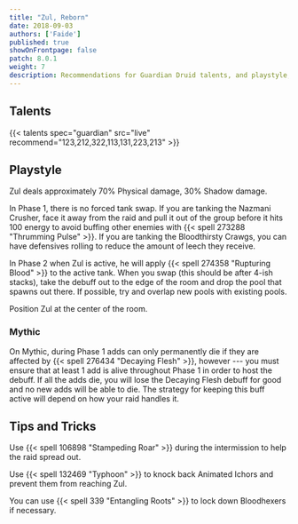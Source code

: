 ```yaml
---
title: "Zul, Reborn"
date: 2018-09-03
authors: ['Faide']
published: true
showOnFrontpage: false
patch: 8.0.1
weight: 7
description: Recommendations for Guardian Druid talents, and playstyle, and tips and tricks for Zul in Uldir, on Normal/Heroic and Mythic difficulties.
---
```


## Talents

{{< talents spec="guardian" src="live" recommend="123,212,322,113,131,223,213" >}}

## Playstyle

Zul deals approximately 70% Physical damage, 30% Shadow damage.

In Phase 1, there is no forced tank swap. If you are tanking the Nazmani Crusher, face it away from the raid and pull it out of the group before it hits 100 energy to avoid buffing other enemies with {{< spell 273288 "Thrumming Pulse" >}}. If you are tanking the Bloodthirsty Crawgs, you can have defensives rolling to reduce the amount of leech they receive.

In Phase 2 when Zul is active, he will apply {{< spell 274358 "Rupturing Blood" >}} to the active tank. When you swap (this should be after 4-ish stacks), take the debuff out to the edge of the room and drop the pool that spawns out there. If possible, try and overlap new pools with existing pools.

Position Zul at the center of the room.

### Mythic

On Mythic, during Phase 1 adds can only permanently die if they are affected by {{< spell 276434 "Decaying Flesh" >}}, however --- you must ensure that at least 1 add is alive throughout Phase 1 in order to host the debuff. If all the adds die, you will lose the Decaying Flesh debuff for good and no new adds will be able to die. The strategy for keeping this buff active will depend on how your raid handles it.

## Tips and Tricks

Use {{< spell 106898 "Stampeding Roar" >}} during the intermission to help the raid spread out.

Use {{< spell 132469 "Typhoon" >}} to knock back Animated Ichors and prevent them from reaching Zul.

You can use {{< spell 339 "Entangling Roots" >}} to lock down Bloodhexers if necessary.
